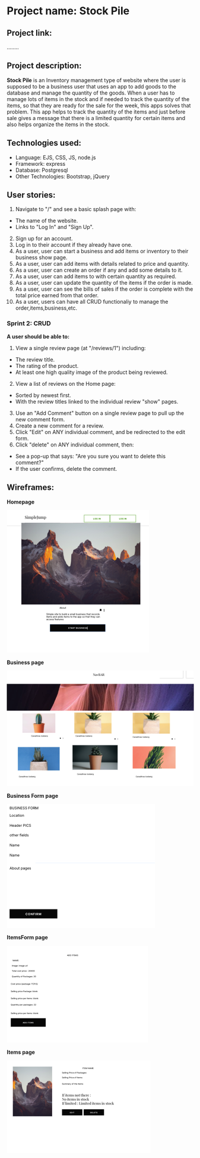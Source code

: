# Project name: Stock Pile

## Project link: 
........

## Project description:
**Stock Pile** is an Inventory management type of website where the user is supposed to be a business user that uses an app to add goods to the database and manage the quantity of the goods. When a user has to manage lots of items in the stock and if needed to track the quantity of the items, so that they are ready for the sale for the week, this apps solves that problem. This app helps to track the quantity of the items and just before sale gives a message that there is a limited quantity for certain items and also helps organize the items in the stock.

## Technologies used:
- Language: EJS, CSS, JS, node.js
- Framework: express
- Database: Postgresql
- Other Technologies: Bootstrap, jQuery

## User stories:
1. Navigate to "/" and see a basic splash page with:
- The name of the website.
- Links to "Log In" and "Sign Up".
2. Sign up for an account.
3. Log in to their account if they already have one.
4. As a user, user can start a business and add items or inventory to their business show page.
5. As a user, user can add items with details related to price and quantity.
6. As a user, user can create an order if any and add some details to it.
7. As a user, user can add items to with certain quantity as required.
8. As a user, user can update the quantity of the items if the order is made.
9. As a user, user can see the bills of sales if the order is complete with the total price earned from that order.
10. As a user, users can have all CRUD functionaliy to manage the order,items,business,etc.

### Sprint 2: CRUD
**A user should be able to:**
1. View a single review page (at "/reviews/1") including:
- The review title.
- The rating of the product.
- At least one high quality image of the product being reviewed.
2. View a list of reviews on the Home page:
- Sorted by newest first.
- With the review titles linked to the individual review "show" pages.
3. Use an "Add Comment" button on a single review page to pull up the new comment form.
4. Create a new comment for a review.
5. Click "Edit" on ANY individual comment, and be redirected to the edit form.
6. Click "delete" on ANY individual comment, then:
- See a pop-up that says: "Are you sure you want to delete this comment?"
- If the user confirms, delete the comment.


## Wireframes:

**Homepage**

<img src="media/homepage.png">

**Business page**

<img src="media/businessshow.png">

**Business Form page**

<img src="media/businessform.png">

**ItemsForm page**

<img src="media/itemsform.png">

**Items page**

<img src="media/itemsshow.png">

